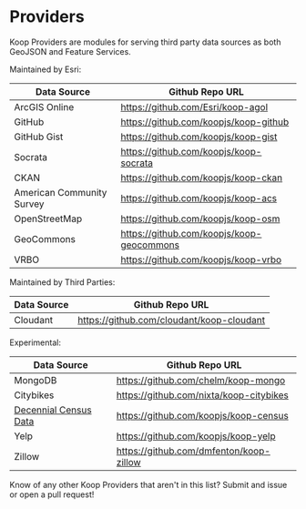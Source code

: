 # Providers

Koop Providers are modules for serving third party data sources as both GeoJSON and Feature Services.

Maintained by Esri:

| Data Source | Github Repo URL |
| ----------- | --------------- |
| ArcGIS Online | https://github.com/Esri/koop-agol |
| GitHub | https://github.com/koopjs/koop-github |
| GitHub Gist | https://github.com/koopjs/koop-gist |
| Socrata | https://github.com/koopjs/koop-socrata |
| CKAN | https://github.com/koopjs/koop-ckan |
| American Community Survey | https://github.com/koopjs/koop-acs |
| OpenStreetMap | https://github.com/koopjs/koop-osm |
| GeoCommons | https://github.com/koopjs/koop-geocommons |
| VRBO | https://github.com/koopjs/koop-vrbo |

Maintained by Third Parties:

| Data Source | Github Repo URL |
| ----------- | --------------- |
| Cloudant | https://github.com/cloudant/koop-cloudant |

Experimental:

| Data Source | Github Repo URL |
| ----------- | --------------- |
| MongoDB | https://github.com/chelm/koop-mongo |
| Citybikes | https://github.com/nixta/koop-citybikes |
| [Decennial Census Data](http://www.census.gov/data/developers/data-sets/decennial-census-data.html) | https://github.com/koopjs/koop-census |
| Yelp | https://github.com/koopjs/koop-yelp |
| Zillow | https://github.com/dmfenton/koop-zillow |

Know of any other Koop Providers that aren't in this list? Submit and issue or open a pull request!
